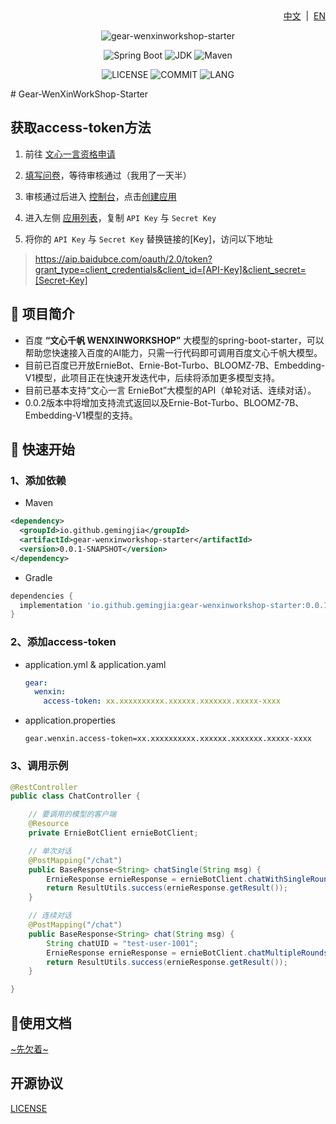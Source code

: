 <div align="right">
<a href="/README.md">中文</a> &nbsp;|&nbsp;
<a href="/README-EN.md">EN</a>
</div>

<div align="center">

![gear-wenxinworkshop-starter](https://socialify.git.ci/gemingjia/gear-wenxinworkshop-starter/image?font=Inter&forks=1&issues=1&language=1&name=1&owner=1&pattern=Floating%20Cogs&pulls=1&stargazers=1&theme=Light)

![Spring Boot](https://img.shields.io/badge/Spring%20Boot-3.1.0-brightgreen.svg)
![JDK](https://img.shields.io/badge/JDK-17.0.5-orange.svg)
![Maven](https://img.shields.io/badge/Maven-3.9-blue.svg)

![LICENSE](https://img.shields.io/github/license/gemingjia/gear-wenxinworkshop-starter?style=flat-square)
![COMMIT](https://img.shields.io/github/last-commit/gemingjia/gear-wenxinworkshop-starter?style=flat-square)
![LANG](https://img.shields.io/badge/language-Java-7F52FF?style=flat-square)

</div>
# Gear-WenXinWorkShop-Starter

## 获取access-token方法
1. 前往 [文心一言资格申请](https://cloud.baidu.com/product/wenxinworkshop) 

2. [填写问卷](https://cloud.baidu.com/survey/qianfan.html)，等待审核通过（我用了一天半）

3. 审核通过后进入 [控制台](https://console.bce.baidu.com/ai/?_=#/ai/wenxinworkshop/overview/index)，点击[创建应用](https://console.bce.baidu.com/ai/?_=#/ai/wenxinworkshop/app/create)
4. 进入左侧 [应用列表](https://console.bce.baidu.com/ai/?_=#/ai/wenxinworkshop/app/list)，复制 `API Key` 与 `Secret Key`
5. 将你的 `API Key` 与 `Secret Key` 替换链接的[Key]，访问以下地址
 > https://aip.baidubce.com/oauth/2.0/token?grant_type=client_credentials&client_id=[API-Key]&client_secret=[Secret-Key]

## 📖 项目简介
- 百度 **“文心千帆 WENXINWORKSHOP”** 大模型的spring-boot-starter，可以帮助您快速接入百度的AI能力，只需一行代码即可调用百度文心千帆大模型。
- 目前已百度已开放ErnieBot、Ernie-Bot-Turbo、BLOOMZ-7B、Embedding-V1模型，此项目正在快速开发迭代中，后续将添加更多模型支持。
- 目前已基本支持“文心一言 ErnieBot”大模型的API（单轮对话、连续对话）。
- 0.0.2版本中将增加支持流式返回以及Ernie-Bot-Turbo、BLOOMZ-7B、Embedding-V1模型的支持。


## 🚀 快速开始
### 1、添加依赖
- Maven
```xml
<dependency>
  <groupId>io.github.gemingjia</groupId>
  <artifactId>gear-wenxinworkshop-starter</artifactId>
  <version>0.0.1-SNAPSHOT</version>
</dependency>
```
- Gradle
```gradle
dependencies {
  implementation 'io.github.gemingjia:gear-wenxinworkshop-starter:0.0.1-SNAPSHOT' 
}
```

### 2、添加access-token
- application.yml & application.yaml
  ```yaml
  gear:
    wenxin:
      access-token: xx.xxxxxxxxxx.xxxxxx.xxxxxxx.xxxxx-xxxx
  ```
- application.properties
  ```properties
  gear.wenxin.access-token=xx.xxxxxxxxxx.xxxxxx.xxxxxxx.xxxxx-xxxx
  ```

### 3、调用示例
```java
@RestController
public class ChatController {

    // 要调用的模型的客户端
    @Resource
    private ErnieBotClient ernieBotClient;

    // 单次对话
    @PostMapping("/chat")
    public BaseResponse<String> chatSingle(String msg) {
        ErnieResponse ernieResponse = ernieBotClient.chatWithSingleRound(msg);
        return ResultUtils.success(ernieResponse.getResult());
    }

    // 连续对话
    @PostMapping("/chat")
    public BaseResponse<String> chat(String msg) {
        String chatUID = "test-user-1001";
        ErnieResponse ernieResponse = ernieBotClient.chatMultipleRounds(msg, chatUID);
        return ResultUtils.success(ernieResponse.getResult());
    }

}
```

## 📑使用文档
[~先欠着~](http://mopen.cloud/)

## 开源协议
[LICENSE](https://www.apache.org/licenses/LICENSE-2.0)
